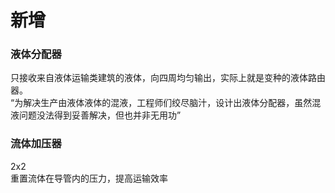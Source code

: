 # 新增
### 液体分配器
只接收来自液体运输类建筑的液体，向四周均匀输出，实际上就是变种的液体路由器。  
“为解决生产由液体液体的混液，工程师们绞尽脑汁，设计出液体分配器，虽然混液问题没法得到妥善解决，但也并非无用功”

### 流体加压器
2x2  
重置流体在导管内的压力，提高运输效率